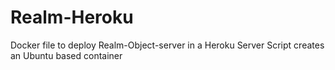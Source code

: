 # Realm-Heroku
Docker file to deploy Realm-Object-server in a Heroku Server 
Script creates an Ubuntu based container
